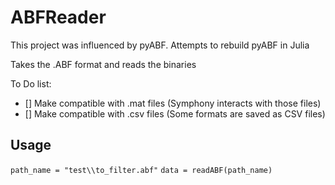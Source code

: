 # ABFReader

This project was influenced by pyABF. Attempts to rebuild pyABF in Julia

Takes the .ABF format and reads the binaries

To Do list: 
- [] Make compatible with .mat files (Symphony interacts with those files)
- [] Make compatible with .csv files (Some formats are saved as CSV files)

## Usage
`path_name = "test\\to_filter.abf"`
`data = readABF(path_name)`

